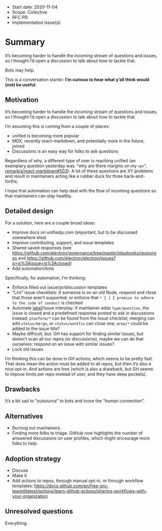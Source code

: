 *   Start date: 2020-11-04
*   Scope: Collective
*   RFC PR: <!-- leave this empty -->
*   Implementation issue(s): <!-- leave this empty -->

# Summary

It’s becoming harder to handle the incoming stream of questions and issues, so I
thought I’d open a discussion to talk about how to tackle that.

Bots may help.

This is a conversation starter: **I’m curious to hear what y’all think would
(not) be useful**.

## Motivation

It’s becoming harder to handle the incoming stream of questions and issues, so I
thought I’d open a discussion to talk about how to tackle that.

I’m assuming this is coming from a couple of places:

*   unified is becoming more popular
*   MDX, recently react-markdown, and potentially more in the future, joined
*   Discussions is an easy way for folks to ask questions

Regardless of why, a different type of user is reaching unified (an exemplary
question yesterday was: “why are there margins on my `<p>`”,
[remarkjs/react-markdown#503](https://github.com/remarkjs/react-markdown/issues/503)).
A lot of these questions are XY problems and result in maintainers acting like
a rubber duck for three back-and-forths.

I hope that automation can help deal with the flow of incoming questions so that
maintainers can stay healthy.

## Detailed design

For a solution, here are a couple broad ideas:

*   Improve docs on unifiedjs.com (important, but to be discussed somewhere
    else)
*   Improve contributing, support, and issue templates
*   Shared saved responses (see
    <https://github.com/electron/governance/tree/master/playbooks/responses>
    and
    <https://github.com/electron/electron/issues?q=is%3Aissue+is%3Aclosed>)
*   Add automation/bots

Specifically, for automation, I’m thinking:

*   Enforce filled out issue/pr/discussion templates
*   “Lint” issue checklists: if someone is on an old Node, respond and close
    that those aren’t supported; or enforce that
    `* [ ] I promise to adhere to the code of conduct` is checked
*   Automate [label](https://github.com/unifiedjs/github-tools/labels)/issue
    interplay:
    if maintainer adds `type/question`, the issue is closed and a predefined
    response posted to ask in discussions instead;
    `platform/*` can be found from the issue checklist;
    merging can add `status/merge`, or `status/wontfix` can close one;
    `area/*` could be added to the issue title?
*   Maybe difficult, but: GH has support for finding similar issues, but doesn’t
    scan all our repos (or discussions), maybe we can do that ourselves: respond
    on an issue with similar issues?
*   Lock old issues

I’m thinking this can be done in GH actions, which seems to be pretty fast.
That does mean the action must be added to all repos, but then it’s also a nice
opt-in.
And actions are free (which is also a drawback, but GH seems to impose limits
per repo instead of user, and they have deep pockets).

## Drawbacks

It’s a bit sad to “outsource” to bots and loose the “human connection”.

## Alternatives

*   Burning out maintainers.
*   Finding more folks to triage.
    GitHub now highlights the number of answered discussions on user profiles,
    which might encourage more folks to help

## Adoption strategy

*   Discuss
*   Make it
*   Add actions to repos, through manual opt-in, or through workflow templates:
    <https://docs.github.com/en/free-pro-team@latest/actions/learn-github-actions/sharing-workflows-with-your-organization>

## Unresolved questions

Everything.
